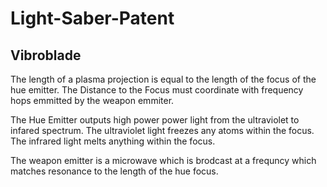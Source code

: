 # Light-Saber-Patent

## Vibroblade
The length of a plasma projection is equal to the length of the focus of the hue emitter. The Distance to the Focus must coordinate with frequency hops emmitted by the weapon emmiter.

The Hue Emitter outputs high power power light from the ultraviolet to infared spectrum. The ultraviolet light freezes any atoms within the focus. The infrared light melts anything within the focus.

The weapon emitter is a microwave which is brodcast at a frequncy which matches resonance to the length of the hue focus.
